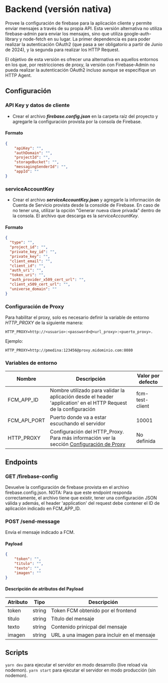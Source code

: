 # Backend (versión nativa)

Provee la configuración de firebase para la aplicación cliente y permite enviar mensajes a través de su propia API.
Esta versión alternativa no utiliza firebase-admin para enviar los mensajes, sino que utiliza google-auth-library y node-fetch en su lugar.
La primer dependencia es para poder realizar la autenticación OAuth2 (que pasa a ser obligatorio a partir de Junio de 2024), y la segunda para realizar los HTTP Request.

El objetivo de esta versión es ofrecer una alternativa en aquellos entornos en los que, por restricciones de proxy, la versión con Firebase-Admin no pueda realizar la autenticación OAuth2 incluso aunque se especifique un HTTP Agent.

## Configuración
### API Key y datos de cliente
* Crear el archivo ***firebase.config.json*** en la carpeta raíz del proyecto y agregarle la configuración provista por la consola de Firebase.

#### Formato

```json
{
    "apiKey": "",
    "authDomain": "",
    "projectId": "",
    "storageBucket": "",
    "messagingSenderId": "",
    "appId": ""
}
```

### serviceAccountKey
* Crear el archivo ***serviceAccountKey.json*** y agregarle la información de Cuenta de Servicio provista desde la consolde de Firebase. En caso de no tener una, utilizar la opción "Generar nueva clave privada" dentro de la consola. El archivo que descarga es la *serviceAccountKey*.

#### Formato

```json
{
  "type": "",
  "project_id": "",
  "private_key_id": "",
  "private_key": "",
  "client_email": "",
  "client_id": "",
  "auth_uri": "",
  "token_uri": "",
  "auth_provider_x509_cert_url": "",
  "client_x509_cert_url": "",
  "universe_domain": ""
}
```

### Configuración de Proxy
Para habilitar el proxy, solo es necesario definir la variable de entorno *HTTP_PROXY* de la siguiente manera:

```
HTTP_PROXY=http://<usuario>:<password>@<url_proxy>:<puerto_proxy>.
```

Ejemplo:
```
HTTP_PROXY=http://pmedina:123456@proxy.midominio.com:8080
```

### Variables de entorno

| Nombre       | Descripción                                                                                                      | Valor por defecto |
| ------------ | ---------------------------------------------------------------------------------------------------------------- | ----------------- |
| FCM_APP_ID   | Nombre utilizado para validar la aplicación desde el header 'application' en el HTTP Request de la configuración | fcm-test-client   |
| FCM_API_PORT | Puerto donde va a estar escuchando el servidor                                                                   | 10001             |
| HTTP_PROXY   | Configuración del HTTP_Proxy. Para más información ver la sección [Configuración de Proxy][proxy-config]         | No definida       |

## Endpoints
### GET /firebase-config
Devuelve la configuración de firebase provista en el archivo firebase.config.json.
NOTA: Para que este endpoint responda correctamente, el archivo tiene que existir, tener una configuración JSON válida y además, el header 'application' del request debe contener el ID de aplicación indicado en FCM_APP_ID.

### POST /send-message
Envía el mensaje indicado a FCM.

#### Payload

```json
{
    "token": "",
    "titulo": "",
    "texto": "",
    "imagen": ""
}
```

#### Descripción de atributos del Payload

| Atributo | Tipo   | Descripción                                 |
| -------- | ------ | ------------------------------------------- |
| token    | string | Token FCM obtenido por el frontend          |
| titulo   | string | Título del mensaje                          |
| texto    | string | Contenido prinicpal del mensaje             |
| imagen   | string | URL a una imagen para incluir en el mensaje |

## Scripts

```yarn dev``` para ejecutar el servidor en modo desarrollo (live reload via nodemon).
```yarn start``` para ejecutar el servidor en modo producción (sin nodemon).

[proxy-config]: #configuración-de-proxy